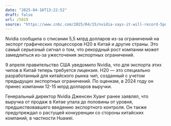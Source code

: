 ```yaml
---
date: "2025-04-16T13:22:52"
draft: false
url: /5819
source: "https://www.cnbc.com/2025/04/15/nvidia-says-it-will-record-5point5-billion-quarterly-charge-tied-to-h20-processors-exported-to-china.html"
---
```


Nvidia сообщила о списании 5,5 млрд долларов из-за ограничений на экспорт графических процессоров H20 в Китай и другие страны. Это самый серьезный сигнал о том, что рекордный рост компании может замедлиться из-за ужесточения экспортных ограничений.

9 апреля правительство США уведомило Nvidia, что для экспорта этих чипов в Китай теперь требуется лицензия. H20 — это специально разработанный для китайского рынка чип, созданный с учетом предыдущих экспортных ограничений. По оценкам, в 2024 году он принес компании 12-15 млрд долларов выручки.

Генеральный директор Nvidia Дженсен Хуанг ранее заявлял, что выручка от продаж в Китае упала до половины от уровня, предшествовавшего введению экспортного контроля. Он также предупреждал о растущей конкуренции со стороны китайских компаний, в частности Huawei.